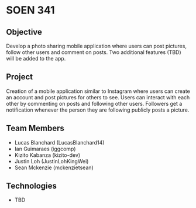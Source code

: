 # SOEN 341

## Objective

Develop a photo sharing mobile application where users can post pictures, follow other users and comment on posts. Two additional features (TBD) will be added to the app.

## Project

Creation of a mobile application similar to Instagram where users can create an account and post pictures for others to see. Users can interact with each other by commenting on posts and following other users. Followers get a notification whenever the person they are following publicly posts a picture.

## Team Members

* Lucas Blanchard (LucasBlanchard14)
* Ian Guimaraes (iggcomp)
* Kizito Kabanza (kizito-dev)
* Justin Loh (JustinLohKingWei)
* Sean Mckenzie (mckenzietsean)

## Technologies
* TBD
